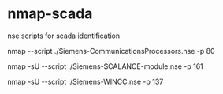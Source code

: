nmap-scada
==========

nse scripts for scada identification

nmap --script ./Siemens-CommunicationsProcessors.nse <host> -p 80

nmap -sU --script ./Siemens-SCALANCE-module.nse <host> -p 161

nmap -sU --script ./Siemens-WINCC.nse <host> -p 137